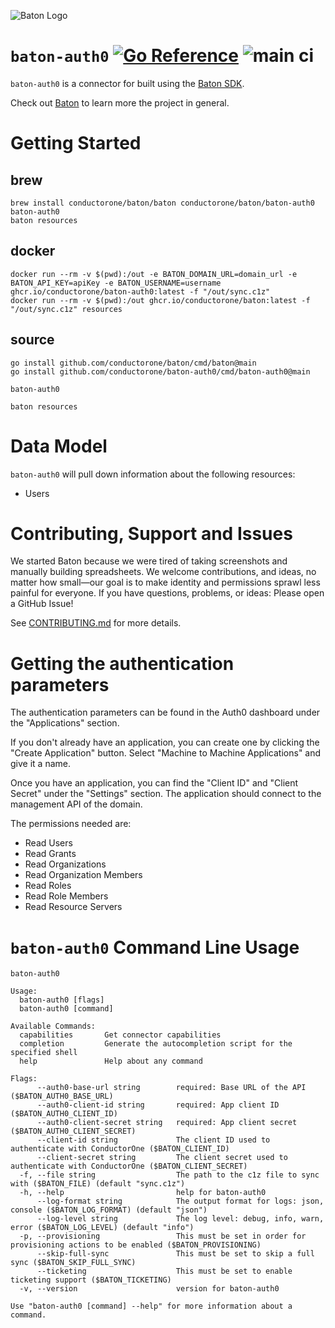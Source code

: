 ![Baton Logo](./docs/images/baton-logo.png)

# `baton-auth0` [![Go Reference](https://pkg.go.dev/badge/github.com/conductorone/baton-auth0.svg)](https://pkg.go.dev/github.com/conductorone/baton-auth0) ![main ci](https://github.com/conductorone/baton-auth0/actions/workflows/main.yaml/badge.svg)

`baton-auth0` is a connector for built using the [Baton SDK](https://github.com/conductorone/baton-sdk).

Check out [Baton](https://github.com/conductorone/baton) to learn more the project in general.

# Getting Started

## brew

```
brew install conductorone/baton/baton conductorone/baton/baton-auth0
baton-auth0
baton resources
```

## docker

```
docker run --rm -v $(pwd):/out -e BATON_DOMAIN_URL=domain_url -e BATON_API_KEY=apiKey -e BATON_USERNAME=username ghcr.io/conductorone/baton-auth0:latest -f "/out/sync.c1z"
docker run --rm -v $(pwd):/out ghcr.io/conductorone/baton:latest -f "/out/sync.c1z" resources
```

## source

```
go install github.com/conductorone/baton/cmd/baton@main
go install github.com/conductorone/baton-auth0/cmd/baton-auth0@main

baton-auth0

baton resources
```

# Data Model

`baton-auth0` will pull down information about the following resources:
- Users

# Contributing, Support and Issues

We started Baton because we were tired of taking screenshots and manually
building spreadsheets. We welcome contributions, and ideas, no matter how
small&mdash;our goal is to make identity and permissions sprawl less painful for
everyone. If you have questions, problems, or ideas: Please open a GitHub Issue!

See [CONTRIBUTING.md](https://github.com/ConductorOne/baton/blob/main/CONTRIBUTING.md) for more details.

# Getting the authentication parameters

The authentication parameters can be found in the Auth0 dashboard under the "Applications" section.

If you don't already have an application, you can create one by clicking the "Create Application" button. Select "Machine to Machine Applications" and give it a name.

Once you have an application, you can find the "Client ID" and "Client Secret" under the "Settings" section. The application should connect to the management API of the domain.

The permissions needed are:
- Read Users
- Read Grants
- Read Organizations
- Read Organization Members
- Read Roles
- Read Role Members
- Read Resource Servers


# `baton-auth0` Command Line Usage

```
baton-auth0

Usage:
  baton-auth0 [flags]
  baton-auth0 [command]

Available Commands:
  capabilities       Get connector capabilities
  completion         Generate the autocompletion script for the specified shell
  help               Help about any command

Flags:
      --auth0-base-url string        required: Base URL of the API ($BATON_AUTH0_BASE_URL)
      --auth0-client-id string       required: App client ID ($BATON_AUTH0_CLIENT_ID)
      --auth0-client-secret string   required: App client secret ($BATON_AUTH0_CLIENT_SECRET)
      --client-id string             The client ID used to authenticate with ConductorOne ($BATON_CLIENT_ID)
      --client-secret string         The client secret used to authenticate with ConductorOne ($BATON_CLIENT_SECRET)
  -f, --file string                  The path to the c1z file to sync with ($BATON_FILE) (default "sync.c1z")
  -h, --help                         help for baton-auth0
      --log-format string            The output format for logs: json, console ($BATON_LOG_FORMAT) (default "json")
      --log-level string             The log level: debug, info, warn, error ($BATON_LOG_LEVEL) (default "info")
  -p, --provisioning                 This must be set in order for provisioning actions to be enabled ($BATON_PROVISIONING)
      --skip-full-sync               This must be set to skip a full sync ($BATON_SKIP_FULL_SYNC)
      --ticketing                    This must be set to enable ticketing support ($BATON_TICKETING)
  -v, --version                      version for baton-auth0

Use "baton-auth0 [command] --help" for more information about a command.
```
